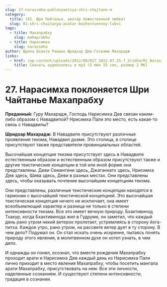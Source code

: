 ```yaml
---
slug: 27-narasimha-poklonyaetsya-shri-chajtane-m
category:
  title: (01. Шри Чайтанья, аватар божественной любви)
  slug: 01-shri-chaitanya-avatar-bozhestvennoy-lubvi
tags:
  - title: Махапрабху
    slug: mahaprabhu
  - title: Нарасимха
    slug: narasimha
author: Шрила Бхакти Ракшак Шридхар Дев-Госвами Махарадж
links:
  - href: /wp-content/uploads/2012/08/027_2012.07.25.7_SridharMj_Narasimha_poklonyayetsya_Shri_Chaitanye_Mahaprabhu.mp3
    title: Скачать аудиозапись в mp3 (5 мин 55 сек, размер 2 Мб)
---
```


# 27. Нарасимха поклоняется Шри Чайтанье Махапрабху

**Преданный:** Гуру Махарадж, Господь Нарисимха Дев связан каким-либо образом с Навадвипой? Нрисимха Пали это место, есть какая-то связь с Навадвипы?

**Шридхар Махарадж:** В Навадвипе присутствуют различные проявления теизма, Навадвип дхаме. Это столица, в столице присутствуют также представители провинциальных областей.

Высочайшая концепция теизма присутствует здесь в Навадвипе естественным образом и естественным образом присутствуют также и другие теистические концепции в той или иной форме они представлены. Деви Семантини здесь, Джаганнатх здесь, Нрисимха Дев здесь, Шива здесь, Деви в разных местах. Они представлены здесь, чтобы оказывать почтение высочайшим концепциям теизма.

Они представлены, различные теистические концепции находятся в гармонии с высочайшей теистической концепцией. Это высочайшая теистическая концепция ничего не исключает, она имеет всеобъемлющий характер и разница не только в степени интенсивности теизма. Все это имеет вечную природу. Бхактивинод Тхакур, когда Бхактивинода жил в Гудруме, он заметил, что каждый день рано утром некий ветерок пролетает, устремляясь в сторону йога-питха. Каждое утро, рано утром, на рассвете ветер дует в ту сторону. В чем дело? Подумал он. Он стал искать очень искренне, пытаясь понять природу этого явления, в молитвенном духе он хотел узнать, в чем дело.

И однажды он понял, осознал, что вместе рождения Махапрабху проходит арати и Нарисимха Дев каждый день из Нарисимха Пали лично приходит в место явления Махапрабху, чтобы посетить мангала арати Махапрабху, присутствовать на нем. Все эти личности, наделенные сознанием. И существуют степени интенсивности, градация в сознании.

